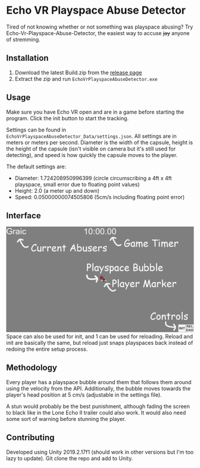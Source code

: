 # Echo VR Playspace Abuse Detector
Tired of not knowing whether or not something was playspace abusing? Try Echo-Vr-Playspace-Abuse-Detector, the easiest way to accuse ~~jay~~ anyone of stremming.

## Installation
1. Download the latest Build.zip from the [release page](https://github.com/Graicc/Echo-Vr-Playspace-Abuse-Detector/releases/latest)
2. Extract the zip and run `EchoVrPlayspaceAbuseDetector.exe`

## Usage
Make sure you have Echo VR open and are in a game before starting the program. Click the init button to start the tracking.

Settings can be found in `EchoVrPlayspaceAbuseDetector_Data/settings.json`. All settings are in meters or meters per second. Diameter is the width of the capsule, height is the height of the capsule (isn't visible on camera but it's still used for detecting), and speed is how quickly the capsule moves to the player.

The default settings are:
* Diameter: 1.724208950996399 (circle circumscribing a 4ft x 4ft playspace, small error due to floating point values)
* Height: 2.0 (a meter up and down)
* Speed: 0.05000000074505806 (5cm/s including floating point error)

## Interface
![Diagram](docs/diagram.png)
Space can also be used for init, and 1 can be used for reloading. Reload and init are basically the same, but reload just snaps playspaces back instead of redoing the entire setup process.

## Methodology
Every player has a playspace bubble around them that follows them around using the velocity from the API. Additionally, the bubble moves towards the player's head position at 5 cm/s (adjustable in the settings file).

A stun would probably be the best punishment, although fading the screen to black like in the Lone Echo II trailer could also work. It would also need some sort of warning before stunning the player.

## Contributing
Developed using Unity 2019.2.17f1 (should work in other versions but I'm too lazy to update). Git clone the repo and add to Unity.
